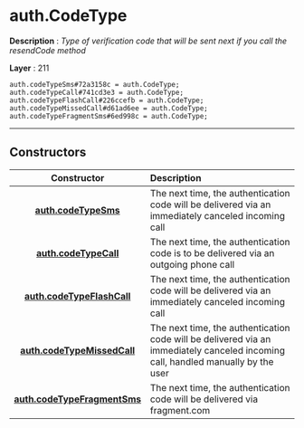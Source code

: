 # auth.CodeType

**Description** : *Type of verification code that will be sent next if you call the resendCode method*

**Layer** : 211

```tl
auth.codeTypeSms#72a3158c = auth.CodeType;
auth.codeTypeCall#741cd3e3 = auth.CodeType;
auth.codeTypeFlashCall#226ccefb = auth.CodeType;
auth.codeTypeMissedCall#d61ad6ee = auth.CodeType;
auth.codeTypeFragmentSms#6ed998c = auth.CodeType;
```

---

## Constructors

| Constructor | Description |
| :---: | :--- |
| [**auth.codeTypeSms**](constructor/auth.codeTypeSms) | The next time, the authentication code will be delivered via an immediately canceled incoming call |
| [**auth.codeTypeCall**](constructor/auth.codeTypeCall) | The next time, the authentication code is to be delivered via an outgoing phone call |
| [**auth.codeTypeFlashCall**](constructor/auth.codeTypeFlashCall) | The next time, the authentication code will be delivered via an immediately canceled incoming call |
| [**auth.codeTypeMissedCall**](constructor/auth.codeTypeMissedCall) | The next time, the authentication code will be delivered via an immediately canceled incoming call, handled manually by the user |
| [**auth.codeTypeFragmentSms**](constructor/auth.codeTypeFragmentSms) | The next time, the authentication code will be delivered via fragment.com |